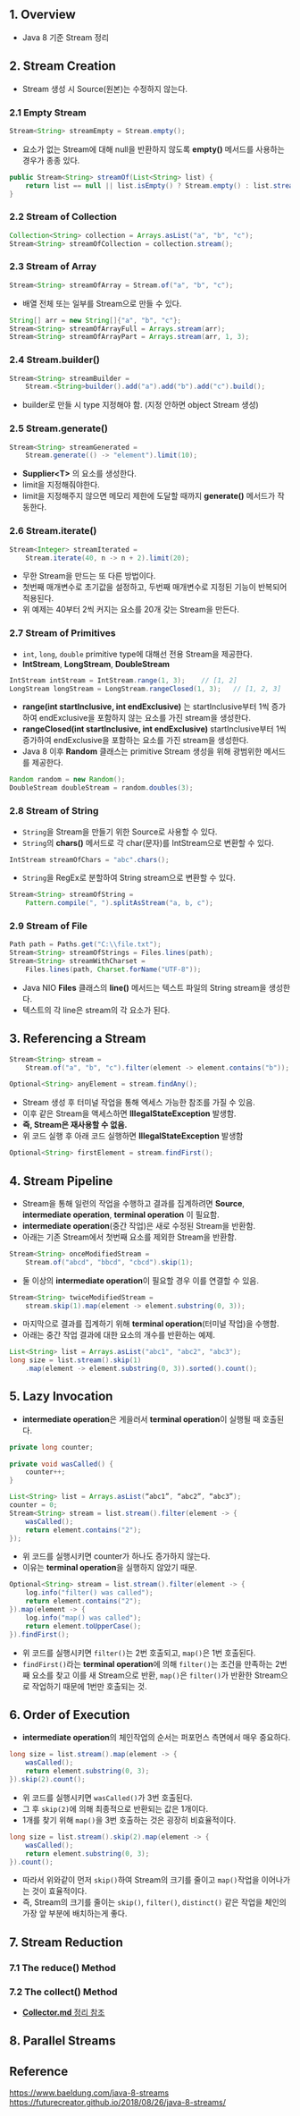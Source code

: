 ## 1. Overview
- Java 8 기준 Stream 정리

## 2. Stream Creation
- Stream 생성 시 Source(원본)는 수정하지 않는다.

### 2.1 Empty Stream
```java
Stream<String> streamEmpty = Stream.empty();
```
- 요소가 없는 Stream에 대해 null을 반환하지 않도록 **empty()** 메서드를 사용하는 경우가 종종 있다.
```java
public Stream<String> streamOf(List<String> list) {
    return list == null || list.isEmpty() ? Stream.empty() : list.stream();
}
```

### 2.2 Stream of Collection
```java
Collection<String> collection = Arrays.asList("a", "b", "c");
Stream<String> streamOfCollection = collection.stream();
```

### 2.3 Stream of Array
```java
Stream<String> streamOfArray = Stream.of("a", "b", "c");
```
- 배열 전체 또는 일부를 Stream으로 만들 수 있다.
```java
String[] arr = new String[]{"a", "b", "c"};
Stream<String> streamOfArrayFull = Arrays.stream(arr);
Stream<String> streamOfArrayPart = Arrays.stream(arr, 1, 3);
```

### 2.4 Stream.builder()
```java
Stream<String> streamBuilder = 
	Stream.<String>builder().add("a").add("b").add("c").build();
```
- builder로 만들 시 type 지정해야 함. (지정 안하면 object Stream 생성)

### 2.5 Stream.generate()
```java
Stream<String> streamGenerated =
	Stream.generate(() -> "element").limit(10);
```
- **Supplier\<T\>** 의 요소를 생성한다.
- limit을 지정해줘야한다.
- limit을 지정해주지 않으면 메모리 제한에 도달할 때까지 **generate()** 메서드가 작동한다.

### 2.6 Stream.iterate()
```java
Stream<Integer> streamIterated = 
	Stream.iterate(40, n -> n + 2).limit(20);
```
- 무한 Stream을 만드는 또 다른 방법이다.
- 첫번째 매개변수로 초기값을 설정하고, 두번째 매개변수로 지정된 기능이 반복되어 적용된다.
- 위 예제는 40부터 2씩 커지는 요소를 20개 갖는 Stream을 만든다.

### 2.7 Stream of Primitives
- ```int```, ```long```, ```double``` primitive type에 대해선 전용 Stream을 제공한다.
- **IntStream**, **LongStream**, **DoubleStream**
```java
IntStream intStream = IntStream.range(1, 3);	// [1, 2]
LongStream longStream = LongStream.rangeClosed(1, 3);	// [1, 2, 3]
```
- **range(int startInclusive, int endExclusive)** 는 startInclusive부터 1씩 증가하여 endExclusive을 포함하지 않는 요소를 가진 stream을 생성한다.
- **rangeClosed(int startInclusive, int endExclusive)** startInclusive부터 1씩 증가하여 endExclusive을 포함하는 요소를 가진 stream을 생성한다.
- Java 8 이후 **Random** 클래스는 primitive Stream 생성을 위해 광범위한 메서드를 제공한다.
```java
Random random = new Random();
DoubleStream doubleStream = random.doubles(3);
```

### 2.8 Stream of String
- ```String```을 Stream을 만들기 위한 Source로 사용할 수 있다.
- ```String```의 **chars()** 메서드로 각 char(문자)를 IntStream으로 변환할 수 있다.
```java
IntStream streamOfChars = "abc".chars();
```
- ```String```을 RegEx로 분할하여 String stream으로 변환할 수 있다.
```java
Stream<String> streamOfString =
	Pattern.compile(", ").splitAsStream("a, b, c");
```

### 2.9 Stream of File
```java
Path path = Paths.get("C:\\file.txt");
Stream<String> streamOfStrings = Files.lines(path);
Stream<String> streamWithCharset = 
	Files.lines(path, Charset.forName("UTF-8"));
```
- Java NIO **Files** 클래스의 **line()** 메서드는 텍스트 파일의 String stream을 생성한다.
- 텍스트의 각 line은 stream의 각 요소가 된다.

## 3. Referencing a Stream
```java
Stream<String> stream = 
	Stream.of("a", "b", "c").filter(element -> element.contains("b"));
	
Optional<String> anyElement = stream.findAny();
```
- Stream 생성 후 터미널 작업을 통해 엑세스 가능한 참조를 가질 수 있음.
- 이후 같은 Stream을 액세스하면 **IllegalStateException** 발생함.
- **즉, Stream은 재사용할 수 없음.**
- 위 코드 실행 후 아래 코드 실행하면 **IllegalStateException** 발생함
```java
Optional<String> firstElement = stream.findFirst();
```

## 4. Stream Pipeline
- Stream을 통해 일련의 작업을 수행하고 결과를 집계하려면 **Source**, **intermediate operation**, **terminal operation** 이 필요함.
- **intermediate operation**(중간 작업)은 새로 수정된 Stream을 반환함.
- 아래는 기존 Stream에서 첫번째 요소를 제외한 Stream을 반환함.
```java
Stream<String> onceModifiedStream =
	Stream.of("abcd", "bbcd", "cbcd").skip(1);
```
- 둘 이상의 **intermediate operation**이 필요할 경우 이를 연결할 수 있음.
```java
Stream<String> twiceModifiedStream =
	stream.skip(1).map(element -> element.substring(0, 3));
```
- 마지막으로 결과를 집계하기 위해 **terminal operation**(터미널 작업)을 수행함.
- 아래는 중간 작업 결과에 대한 요소의 개수를 반환하는 예제.
```java
List<String> list = Arrays.asList("abc1", "abc2", "abc3");
long size = list.stream().skip(1)
	.map(element -> element.substring(0, 3)).sorted().count();
```

## 5. Lazy Invocation
- **intermediate operation**은 게을러서 **terminal operation**이 실행될 때 호출된다.
```java
private long counter;
  
private void wasCalled() {
    counter++;
}
```
```java
List<String> list = Arrays.asList(“abc1”, “abc2”, “abc3”);
counter = 0;
Stream<String> stream = list.stream().filter(element -> {
    wasCalled();
    return element.contains("2");
});
```
- 위 코드를 실행시키면 counter가 하나도 증가하지 않는다.
- 이유는 **terminal operation**을 실행하지 않았기 때문.
```java
Optional<String> stream = list.stream().filter(element -> {
    log.info("filter() was called");
    return element.contains("2");
}).map(element -> {
    log.info("map() was called");
    return element.toUpperCase();
}).findFirst();
```
- 위 코드를 실행시키면 ```filter()```는 2번 호출되고, ```map()```은 1번 호출된다.
- ```findFirst()```라는 **terminal operation**에 의해 ```filter()```는 조건을 만족하는 2번째 요소를 찾고 이를 새 Stream으로 반환, ```map()```은 ```filter()```가 반환한 Stream으로 작업하기 때문에 1번만 호출되는 것.

## 6. Order of Execution
- **intermediate operation**의 체인작업의 순서는 퍼포먼스 측면에서 매우 중요하다.
```java
long size = list.stream().map(element -> {
    wasCalled();
    return element.substring(0, 3);
}).skip(2).count();
```
- 위 코드를 실행시키면 ```wasCalled()```가 3번 호출된다.
- 그 후 ```skip(2)```에 의해 최종적으로 반환되는 값은 1개이다.
- 1개를 찾기 위해 ```map()```을 3번 호출하는 것은 굉장히 비효율적이다.

```java
long size = list.stream().skip(2).map(element -> {
    wasCalled();
    return element.substring(0, 3);
}).count();
```
- 따라서 위와같이 먼저 ```skip()```하여 Stream의 크기를 줄이고 ```map()```작업을 이어나가는 것이 효율적이다.
- 즉, Stream의 크기를 줄이는 ```skip()```, ```filter()```, ```distinct()``` 같은 작업을 체인의 가장 앞 부분에 배치하는게 좋다.

## 7. Stream Reduction
### 7.1 The reduce() Method
### 7.2 The collect() Method
- [**Collector.md** 정리 참조](https://github.com/sym1945/TIL/blob/master/java/Collectors.md)
## 8. Parallel Streams



## Reference
https://www.baeldung.com/java-8-streams</br>
https://futurecreator.github.io/2018/08/26/java-8-streams/
